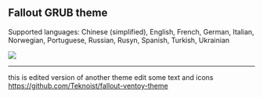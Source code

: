## Fallout GRUB theme

Supported languages: Chinese (simplified), English, French, German, Italian, Norwegian, Portuguese, Russian, Rusyn, Spanish, Turkish, Ukrainian

![](https://i.imgur.com/7LUYwTn.gif)

---

this is edited version of another theme
edit some text and icons
https://github.com/Teknoist/fallout-ventoy-theme

